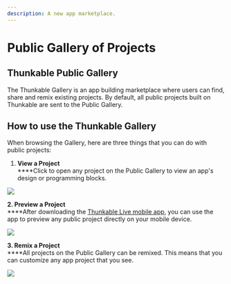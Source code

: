 ```yaml
---
description: A new app marketplace.
---
```


# Public Gallery of Projects

## Thunkable Public Gallery

The Thunkable Gallery is an app building marketplace where users can find, share and remix existing projects. By default, all public projects built on Thunkable are sent to the Public Gallery.

## How to use the Thunkable Gallery

When browsing the Gallery, here are three things that you can do with public projects:

1. **View a Project**\
   ****Click to open any project on the Public Gallery to view an app's design or programming blocks.

![](.gitbook/assets/thunkable-docs-exhibits-43.png)

**2. Preview a Project**\
****After downloading the [Thunkable Live mobile app](get-started/live-test.md), you can use the app to preview any public project directly on your mobile device.&#x20;

![](<.gitbook/assets/thunkable-docs-exhibits-42 (1).png>)

**3. Remix a Project**\
****All projects on the Public Gallery can be remixed. This means that you can customize any app project that you see.&#x20;

![](<.gitbook/assets/thunkable-docs-exhibits-44 (2).png>)



